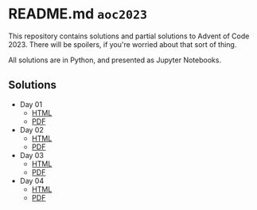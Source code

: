 # README.md `aoc2023`

This repository contains solutions and partial solutions to Advent of Code 2023. There will be spoilers, if you're worried about that sort of thing.

All solutions are in Python, and presented as Jupyter Notebooks.

## Solutions

- Day 01
  - [HTML](./html/day01.html)
  - [PDF](./pdf/day01.pdf)
- Day 02
  - [HTML](./html/day02.html)
  - [PDF](./pdf/day02.pdf)
- Day 03
  - [HTML](./html/day03.html)
  - [PDF](./pdf/day03.pdf)
- Day 04
  - [HTML](./html/day04.html)
  - [PDF](./pdf/day04.pdf)
